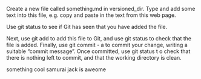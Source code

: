 Create a new file called something.md in versioned_dir. Type and add some text into this file, e.g. copy and paste in the text from this web page.

Use git status to see if Git has seen that you have added the file.

Next, use git add to add this file to Git, and use
 git status to check that the file is added. Finally, use git commit -
a to commit your change, writing a suitable “commit message”. Once committed, use git status t
o check that there is nothing left to commit, and that the working directory is clean.

something cool samurai jack is aweome